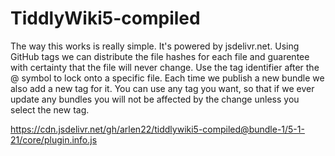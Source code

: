 # TiddlyWiki5-compiled

The way this works is really simple. It's powered by jsdelivr.net. Using GitHub tags we can distribute the file hashes for each file and guarentee with certainty that the file will never change. Use the tag identifier after the @ symbol to lock onto a specific file. Each time we publish a new bundle we also add a new tag for it. You can use any tag you want, so that if we ever update any bundles you will not be affected by the change unless you select the new tag. 

https://cdn.jsdelivr.net/gh/arlen22/tiddlywiki5-compiled@bundle-1/5-1-21/core/plugin.info.js
